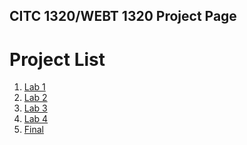## CITC 1320/WEBT 1320 Project Page

<h1>Project List</h1>

<ol>
    <li><a href="Project 1/index.html" target="_blank">Lab 1</a></li>
    <li><a href="Lab 2/index.html" target="_blank">Lab 2</a></li>
    <li><a href="Lab 3/index.html" target="_blank">Lab 3</a></li>
    <li><a href="Lab 4/index.html" target="_blank">Lab 4</a></li>
    <li><a href="Final/index.html" target="_blank">Final</a></li>
</ol>